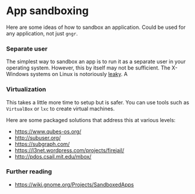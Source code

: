 # App sandboxing

Here are some ideas of how to sandbox an application. Could be used for any application, not just `gngr`.

### Separate user
The simplest way to sandbox an app is to run it as a separate user in your operating system. However, this by itself may not be sufficient. The X-Windows systems on Linux is notoriously [leaky](http://theinvisiblethings.blogspot.in/2011/04/linux-security-circus-on-gui-isolation.html). A 

### Virtualization
This takes a little more time to setup but is safer. You can use tools such as `VirtualBox` or `lxc` to create virtual machines.

Here are some packaged solutions that address this at various levels:
* https://www.qubes-os.org/
* http://subuser.org/
* https://subgraph.com/
* https://l3net.wordpress.com/projects/firejail/
* http://pdos.csail.mit.edu/mbox/

### Further reading
* https://wiki.gnome.org/Projects/SandboxedApps